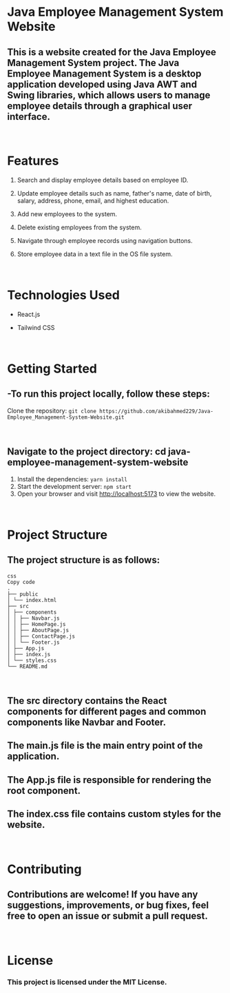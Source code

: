 # Java Employee Management System Website

## This is a website created for the Java Employee Management System project. The Java Employee Management System is a desktop application developed using Java AWT and Swing libraries, which allows users to manage employee details through a graphical user interface.

  <br/>

# Features

1.  Search and display employee details based on employee ID.

2.  Update employee details such as name, father's name, date of birth, salary, address, phone, email, and highest education.

3.  Add new employees to the system.
4.  Delete existing employees from the system.
5.  Navigate through employee records using navigation buttons.
6.  Store employee data in a text file in the OS file system.

  <br/>

# Technologies Used

- React.js
- Tailwind CSS

  <br/>

# Getting Started

## -To run this project locally, follow these steps:

Clone the repository: `git clone https://github.com/akibahmed229/Java-Employee_Management-System-Website.git`

  <br/>

## Navigate to the project directory: cd java-employee-management-system-website

1. Install the dependencies: `yarn install` <br/>
2. Start the development server: `npm start` <br/>
3. Open your browser and visit <http://localhost:5173> to view the website.

  <br/>

# Project Structure

## The project structure is as follows:

```
css
Copy code
.
├── public
│ └── index.html
├── src
│ ├── components
│ │ ├── Navbar.js
│ │ ├── HomePage.js
│ │ ├── AboutPage.js
│ │ ├── ContactPage.js
│ │ └── Footer.js
│ ├── App.js
│ ├── index.js
│ └── styles.css
└── README.md
```

  <br/>

## The src directory contains the React components for different pages and common components like Navbar and Footer.

## The main.js file is the main entry point of the application.

## The App.js file is responsible for rendering the root component.

## The index.css file contains custom styles for the website.

  <br/>

# Contributing

## Contributions are welcome! If you have any suggestions, improvements, or bug fixes, feel free to open an issue or submit a pull request.

  <br/>

# License

### This project is licensed under the MIT License.
